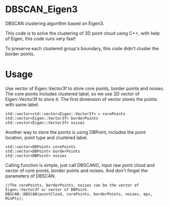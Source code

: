 # DBSCAN_Eigen3
DBSCAN clustering algorithm based on Eigen3.

This code is to solve the clustering of 3D point cloud using C++, with help of Eigen, this code runs very fast!

To preserve each clustered group's boundary, this code didn't cluster the border points.

# Usage
Use vector of Eigen::Vector3f to store core points, border points and noises. The core points includes clustered label, so we use 2D vector of Eigen::Vector3f to store it. The first dimension of vector stores the points with same label.
```
std::vector<std::vector<Eigen::Vector3f> > corePoints
std::vector<Eigen::Vector3f> borderPoints
std::vector<Eigen::Vector3f> noises
```

Another way to store the points is using DBPoint, includes the point location, point type and clustered label.
```
std::vector<DBPoint> corePoints
std::vector<DBPoint> borderPoints
std::vector<DBPoint> noises
```

Calling function is simple, just call DBSCAN(), input raw point cloud and vector of core points, border points and noises. And don't forget the parameters of DBSCAN.
```
//The corePoints, borderPoints, noises can be the vector of Eigen::Vector3f or vector of DBPoint.
DBSCAN::DBSCAN(pointCloud, corePoints, borderPoints, noises, eps, MinPts);
```
